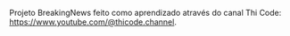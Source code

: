 Projeto BreakingNews feito como aprendizado através do canal Thi Code: https://www.youtube.com/@thicode.channel.